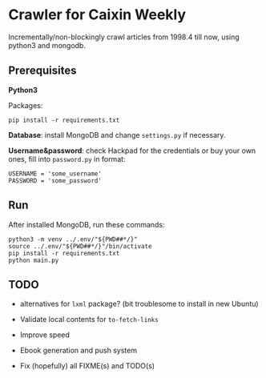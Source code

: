 # Crawler for Caixin Weekly

Incrementally/non-blockingly crawl articles from 1998.4 till now, using python3 and mongodb.

## Prerequisites

**Python3**

Packages:

    pip install -r requirements.txt

**Database**: install MongoDB and change `settings.py` if necessary.

**Username\&password**: check Hackpad for the credentials or buy your own ones, fill into `password.py` in format:

    USERNAME = 'some_username'
    PASSWORD = 'some_password'

## Run

After installed MongoDB, run these commands:

    python3 -m venv ../.env/"${PWD##*/}"
    source ../.env/"${PWD##*/}"/bin/activate
    pip install -r requirements.txt
    python main.py

## TODO

* alternatives for `lxml` package? (bit troublesome to install in new Ubuntu)

* Validate local contents for `to-fetch-links`

* Improve speed

* Ebook generation and push system

* Fix (hopefully) all FIXME(s) and TODO(s)
